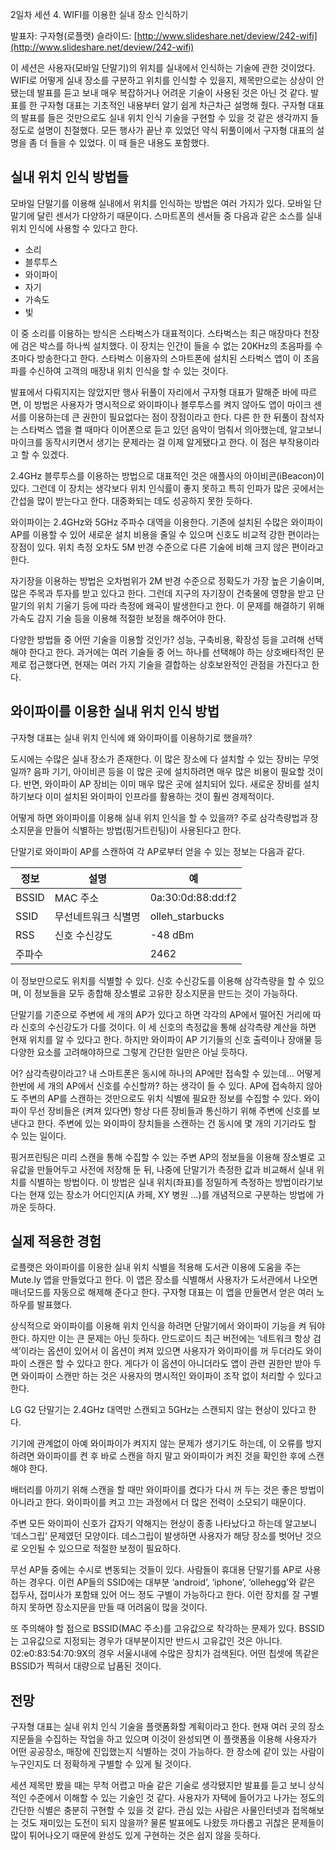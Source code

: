 2일차 세션 4. WIFI를 이용한 실내 장소 인식하기

발표자: 구자형(로플랫)
슬라이드: [http://www.slideshare.net/deview/242-wifi](http://www.slideshare.net/deview/242-wifi)

이 세션은 사용자(모바일 단말기)의 위치를 실내에서 인식하는 기술에 관한 것이었다. WIFI로 어떻게 실내 장소를 구분하고 위치를 인식할 수 있을지, 제목만으로는 상상이 안 됐는데 발표를 듣고 보내 매우 복잡하거나 어려운 기술이 사용된 것은 아닌 것 같다. 발표를 한 구자형 대표는 기초적인 내용부터 알기 쉽게 차근차근 설명해 줬다. 구자형 대표의 발표를 들은 것만으로도 실내 위치 인식 기술을 구현할 수 있을 것 같은 생각까지 들 정도로 설명이 친절했다. 모든 행사가 끝난 후 있었던 약식 뒤풀이에서 구자형 대표의 설명을 좀 더 들을 수 있었다. 이 때 들은 내용도 포함했다.

## 실내 위치 인식 방법들

모바일 단말기를 이용해 실내에서 위치를 인식하는 방법은 여러 가지가 있다. 모바일 단말기에 달린 센서가 다양하기 때문이다. 스마트폰의 센서들 중 다음과 같은 소스를 실내 위치 인식에 사용할 수 있다고 한다.

* 소리
* 블루투스
* 와이파이
* 자기
* 가속도
* 빛

이 중 소리를 이용하는 방식은 스타벅스가 대표적이다. 스타벅스는 최근 매장마다 천장에 검은 박스를 하나씩 설치했다. 이 장치는 인간이 들을 수 없는 20KHz의 초음파를 수 초마다 방송한다고 한다. 스타벅스 이용자의 스마트폰에 설치된 스타벅스 앱이 이 초음파를 수신하여 고객의 매장내 위치 인식을 할 수 있는 것이다.

발표에서 다뤄지지는 않았지만 행사 뒤풀이 자리에서 구자형 대표가 말해준 바에 따르면, 이 방법은 사용자가 명시적으로 와이파이나 블루투스를 켜지 않아도 앱이 마이크 센서를 이용하는데 큰 권한이 필요없다는 점이 장점이라고 한다. 다른 한 한 뒤풀이 참석자는 스타벅스 앱을 켤 때마다 이어폰으로 듣고 있던 음악이 멈춰서 의아했는데, 알고보니 마이크를 동작시키면서 생기는 문제라는 걸 이제 알게됐다고 한다. 이 점은 부작용이라고 할 수 있겠다.

2.4GHz 블루투스를 이용하는 방법으로 대표적인 것은 애플사의 아이비콘(iBeacon)이 있다. 그런데 이 장치는 생각보다 위치 인식률이 좋지 못하고 특히 인파가 많은 곳에서는 간섭을 많이 받는다고 한다. 대중화되는 데도 성공하지 못한 듯하다.

와이파이는 2.4GHz와 5GHz 주파수 대역을 이용한다. 기존에 설치된 수많은 와이파이 AP를 이용할 수 있어 새로운 설치 비용을 줄일 수 있으며 신호도 비교적 강한 편이라는 장점이 있다. 위치 측정 오차도 5M 반경 수준으로 다른 기술에 비해 크지 않은 편이라고 한다.

자기장을 이용하는 방법은 오차범위가 2M 반경 수준으로 정확도가 가장 높은 기술이며, 많은 주목과 투자를 받고 있다고 한다. 그런데 지구의 자기장이 건축물에 영향을 받고 단말기의 위치 기울기 등에 따라 측정에 왜곡이 발생한다고 한다. 이 문제를 해결하기 위해 가속도 감지 기술 등을 이용해 적절한 보정을 해주어야 한다.

다양한 방법들 중 어떤 기술을 이용할 것인가? 성능, 구축비용, 확장성 등을 고려해 선택해야 한다고 한다. 과거에는 여러 기술들 중 어느 하나를 선택해야 하는 상호배타적인 문제로 접근했다면, 현재는 여러 가지 기술을 결합하는 상호보완적인 관점을 가진다고 한다.

## 와이파이를 이용한 실내 위치 인식 방법

구자형 대표는 실내 위치 인식에 왜 와이파이를 이용하기로 했을까?

도시에는 수많은 실내 장소가 존재한다. 이 많은 장소에 다 설치할 수 있는 장비는 무엇일까? 음파 기기, 아이비콘 등을 이 많은 곳에 설치하려면 매우 많은 비용이 필요할 것이다. 반면, 와이파이 AP 장비는 이미 매우 많은 곳에 설치되어 있다. 새로운 장비를 설치하기보다 이미 설치된 와이파이 인프라를 활용하는 것이 훨씬 경제적이다.

어떻게 하면 와이파이를 이용해 실내 위치 인식을 할 수 있을까? 주로 삼각측량법과 장소지문을 만들어 식별하는 방법(핑거트린팅)이 사용된다고 한다.

단말기로 와이파이 AP를 스캔하여 각 AP로부터 얻을 수 있는 정보는 다음과 같다.

정보 | 설명 | 예
---- | ---- | ----
BSSID | MAC 주소 | 0a:30:0d:88:dd:f2
SSID | 무선네트워크 식별명 | olleh_starbucks
RSS | 신호 수신강도 | -48 dBm
주파수 | | 2462

이 정보만으로도 위치를 식별할 수 있다. 신호 수신강도를 이용해 삼각측량을 할 수 있으며, 이 정보들을 모두 종합해 장소별로 고유한 장소지문을 만드는 것이 가능하다.

단말기를 기준으로 주변에 세 개의 AP가 있다고 하면 각각의 AP에서 떨어진 거리에 따라 신호의 수신강도가 다를 것이다. 이 세 신호의 측정값을 통해 삼각측량 계산을 하면 현재 위치를 알 수 있다고 한다. 하지만 와이파이 AP 기기들의 신호 출력이나 장애물 등 다양한 요소를 고려해야하므로 그렇게 간단한 일만은 아닐 듯하다.

어? 삼각측량이라고? 내 스마트폰은 동시에 하나의 AP에만 접속할 수 있는데… 어떻게 한번에 세 개의 AP에서 신호를 수신할까? 하는 생각이 들 수 있다. AP에 접속하지 않아도 주변의 AP를 스캔하는 것만으로도 위치 식별에 필요한 정보를 수집할 수 있다. 와이파이 무선 장비들은 (켜져 있다면) 항상 다른 장비들과 통신하기 위해 주변에 신호를 보낸다고 한다. 주변에 있는 와이파이 장치들을 스캔하는 건 동시에 몇 개의 기기라도 할 수 있는 일이다.

핑거프린팅은 미리 스캔을 통해 수집할 수 있는 주변 AP의 정보들을 이용해 장소별로 고유값을 만들어두고 사전에 저장해 둔 뒤, 나중에 단말기가 측정한 값과 비교해서 실내 위치를 식별하는 방법이다. 이 방법은 실내 위치(좌표)를 정밀하게 측정하는 방법이라기보다는 현재 있는 장소가 어디인지(A 카페, XY 병원 …)를 개념적으로 구분하는 방법에 가까운 듯하다.

## 실제 적용한 경험

로플랫은 와이파이를 이용한 실내 위치 식별을 적용해 도서관 이용에 도움을 주는 Mute.ly 앱을 만들었다고 한다. 이 앱은 장소를 식별해서 사용자가 도서관에서 나오면 매너모드를 자동으로 해제해 준다고 한다. 구자형 대표는 이 앱을 만들면서 얻은 여러 노하우를 발표했다.

상식적으로 와이파이를 이용해 위치 인식을 하려면 단말기에서 와이파이 기능을 켜 둬야 한다. 하지만 이는 큰 문제는 아닌 듯하다. 안드로이드 최근 버전에는 ‘네트워크 항상 검색’이라는 옵션이 있어서 이 옵션이 켜져 있으면 사용자가 와이파이를 꺼 두더라도 와이파이 스캔은 할 수 있다고 한다. 게다가 이 옵션이 아니더라도 앱이 관련 권한만 받아 두면 와이파이 스캔만 하는 것은 사용자의 명시적인 와이파이 조작 없이 처리할 수 있다고 한다.

LG G2 단말기는 2.4GHz 대역만 스캔되고 5GHz는 스캔되지 않는 현상이 있다고 한다.

기기에 관계없이 아예 와이파이가 켜지지 않는 문제가 생기기도 하는데, 이 오류를 방지하려면 와이파이를 켠 후 바로 스캔을 하지 말고 와이파이가 켜진 것을 확인한 후에 스캔해야 한다.

배터리를 아끼기 위해 스캔을 할 때만 와이파이를 켰다가 다시 꺼 두는 것은 좋은 방법이 아니라고 한다. 와이파이를 켜고 끄는 과정에서 더 많은 전력이 소모되기 때문이다.

주변 모든 와이파이 신호가 갑자기 약해지는 현상이 종종 나타났다고 하는데 알고보니 ‘데스그립’ 문제였던 모양이다. 데스그립이 발생하면 사용자가 해당 장소를 벗어난 것으로 오인될 수 있으므로 적절한 보정이 필요하다.

무선 AP들 중에는 수시로 변동되는 것들이 있다. 사람들이 휴대용 단말기를 AP로 사용하는 경우다. 이런 AP들의 SSID에는 대부분 ‘android’, ‘iphone’, ‘ollehegg’와 같은 접두사, 접미사가 포함돼 있어 어느 정도 구별이 가능하다고 한다. 이런 장치를 잘 구별하지 못하면 장소지문을 만들 때 어려움이 많을 것이다.

또 주의해야 할 점으로 BSSID(MAC 주소)를 고유값으로 착각하는 문제가 있다. BSSID는 고유값으로 지정되는 경우가 대부분이지만 반드시 고유값인 것은 아니다. 02:e0:83:54:70:9X의 경우 서울시내에 수많은 장치가 검색된다. 어떤 칩셋에 똑같은 BSSID가 찍혀서 대량으로 납품된 것이다.

## 전망

구자형 대표는 실내 위치 인식 기술을 플랫폼화할 계획이라고 한다. 현재 여러 곳의 장소지문들을 수집하는 작업을 하고 있으며 이것이 완성되면 이 플랫폼을 이용해 사용자가 어떤 공공장소, 매장에 진입했는지 식별하는 것이 가능하다. 한 장소에 같이 있는 사람이 누구인지도 더 정확하게 구별할 수 있게 될 것이다.

세션 제목만 봤을 때는 무척 어렵고 마술 같은 기술로 생각됐지만 발표를 듣고 보니 상식적인 수준에서 이해할 수 있는 기술인 것 같다. 사용자가 자택에 들어가고 나가는 정도의 간단한 식별은 충분히 구현할 수 있을 것 같다. 관심 있는 사람은 사물인터넷과 접목해보는 것도 재미있는 도전이 되지 않을까? 물론 발표에도 나왔듯 까다롭고 귀찮은 문제들이 많이 튀어나오기 때문에 완성도 있게 구현하는 것은 쉽지 않을 듯하다.
